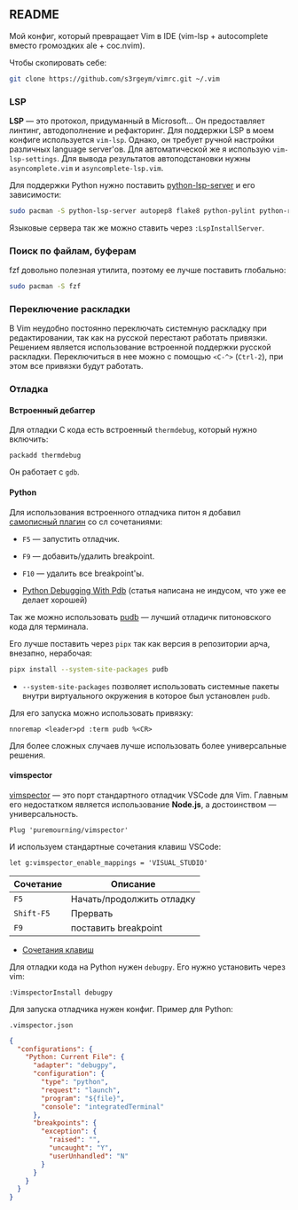 ## README

Мой конфиг, который превращает Vim в IDE (vim-lsp + autocomplete вместо громоздких ale + coc.nvim).

Чтобы скопировать себе:

```sh
git clone https://github.com/s3rgeym/vimrc.git ~/.vim
```

### LSP

**LSP** — это протокол, придуманный в Microsoft... Он предоставляет линтинг, автодополнение и рефакторинг. Для поддержки LSP в моем конфиге используется `vim-lsp`. Однако, он требует ручной настройки различных language server'ов. Для автоматической же я использую `vim-lsp-settings`. Для вывода результатов автоподстановки нужны `asyncomplete.vim` и `asyncomplete-lsp.vim`.

Для поддержки Python нужно поставить [python-lsp-server](https://github.com/python-lsp/python-lsp-server) и его зависимости:

```sh
sudo pacman -S python-lsp-server autopep8 flake8 python-pylint python-rope
```

Языковые сервера так же можно ставить через `:LspInstallServer`.

### Поиск по файлам, буферам

fzf довольно полезная утилита, поэтому ее лучше поставить глобально:

```sh
sudo pacman -S fzf
```

### Переключение раскладки

В Vim неудобно постоянно переключать системную раскладку при редактировании, так как на русской перестают работать привязки. Решением является использование встроенной поддержки русской раскладки. Переключиться в нее можно с помощью `<C-^>` (`Ctrl-2`), при этом все привязки будут работать.

### Отладка

#### Встроенный дебаггер

Для отладки C кода есть встроенный `thermdebug`, который нужно включить:

```vim
packadd thermdebug
```

Он работает с `gdb`.

#### Python

Для использования встроенного отладчика питон я добавил [самописный плагин](./ftplugin/python_debug.vim) со сл сочетаниями:

* `F5` — запустить отладчик.
* `F9` — добавить/удалить breakpoint.
* `F10` — удалить все breakpoint'ы.

* [Python Debugging With Pdb](https://realpython.com/python-debugging-pdb/) (статья написана не индусом, что уже ее делает хорошей)

Так же можно использовать [pudb](https://documen.tician.de/pudb/) — лучший отладичк питоновского кода для терминала.

Его лучше поставить через `pipx` так как версия в репозитории арча, внезапно, нерабочая:

```sh
pipx install --system-site-packages pudb
```

* `--system-site-packages` позволяет использовать системные пакеты внутри виртуального окружения в которое был установлен `pudb`.

Для его запуска можно использовать привязку:

```vim
nnoremap <leader>pd :term pudb %<CR>
```

Для более сложных случаев лучше использовать более универсальные решения.

#### vimspector

[vimspector](https://github.com/puremourning/vimspector) — это порт стандартного отладчик VSCode для Vim. Главным его недостатком является использование **Node.js**, а достоинством — универсальность.

```vim
Plug 'puremourning/vimspector'
```

И используем стандартные сочетания клавиш VSCode:

```vim
let g:vimspector_enable_mappings = 'VISUAL_STUDIO'
```

| Сочетание | Описание |
| --- | --- |
| `F5` | Начать/продолжить отладку |
| `Shift-F5` | Прервать |
| `F9` | поставить breakpoint |


* [Сочетания клавиш](https://github.com/puremourning/vimspector?tab=readme-ov-file#visual-studio--vscode)

Для отладки кода на Python нужен `debugpy`. Его нужно установить через vim:

```vim
:VimspectorInstall debugpy
```

Для запуска отладчика нужен конфиг. Пример для Python:

`.vimspector.json`
```json
{
  "configurations": {
    "Python: Current File": {
      "adapter": "debugpy",
      "configuration": {
        "type": "python",
        "request": "launch",
        "program": "${file}",
        "console": "integratedTerminal"
      },
      "breakpoints": {
        "exception": {
          "raised": "",
          "uncaught": "Y",
          "userUnhandled": "N"
        }
      }
    }
  }
}
```
